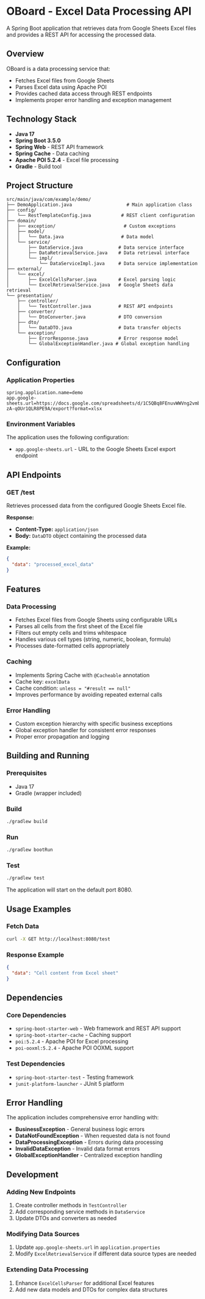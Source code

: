 # OBoard - Excel Data Processing API

A Spring Boot application that retrieves data from Google Sheets Excel files and provides a REST API for accessing the processed data.

## Overview

OBoard is a data processing service that:
- Fetches Excel files from Google Sheets
- Parses Excel data using Apache POI
- Provides cached data access through REST endpoints
- Implements proper error handling and exception management

## Technology Stack

- **Java 17**
- **Spring Boot 3.5.0**
- **Spring Web** - REST API framework
- **Spring Cache** - Data caching
- **Apache POI 5.2.4** - Excel file processing
- **Gradle** - Build tool

## Project Structure

```
src/main/java/com/example/demo/
├── DemoApplication.java                    # Main application class
├── config/
│   └── RestTemplateConfig.java           # REST client configuration
├── domain/
│   ├── exception/                         # Custom exceptions
│   ├── model/
│   │   └── Data.java                     # Data model
│   └── service/
│       ├── DataService.java             # Data service interface
│       ├── DataRetrievalService.java    # Data retrieval interface
│       └── impl/
│           └── DataServiceImpl.java     # Data service implementation
├── external/
│   └── excel/
│       ├── ExcelCellsParser.java        # Excel parsing logic
│       └── ExcelRetrievalService.java   # Google Sheets data retrieval
└── presentation/
    ├── controller/
    │   └── TestController.java          # REST API endpoints
    ├── converter/
    │   └── DtoConverter.java            # DTO conversion
    ├── dto/
    │   └── DataDTO.java                 # Data transfer objects
    └── exception/
        ├── ErrorResponse.java           # Error response model
        └── GlobalExceptionHandler.java # Global exception handling
```

## Configuration

### Application Properties

```properties
spring.application.name=demo
app.google-sheets.url=https://docs.google.com/spreadsheets/d/1C5QBq8FEnuvWWVng2vmb0sbgGH-zA-qOUr1QLR8PE9A/export?format=xlsx
```

### Environment Variables

The application uses the following configuration:
- `app.google-sheets.url` - URL to the Google Sheets Excel export endpoint

## API Endpoints

### GET /test

Retrieves processed data from the configured Google Sheets Excel file.

**Response:**
- **Content-Type:** `application/json`
- **Body:** `DataDTO` object containing the processed data

**Example:**
```json
{
  "data": "processed_excel_data"
}
```

## Features

### Data Processing
- Fetches Excel files from Google Sheets using configurable URLs
- Parses all cells from the first sheet of the Excel file
- Filters out empty cells and trims whitespace
- Handles various cell types (string, numeric, boolean, formula)
- Processes date-formatted cells appropriately

### Caching
- Implements Spring Cache with `@Cacheable` annotation
- Cache key: `excelData`
- Cache condition: `unless = "#result == null"`
- Improves performance by avoiding repeated external calls

### Error Handling
- Custom exception hierarchy with specific business exceptions
- Global exception handler for consistent error responses
- Proper error propagation and logging

## Building and Running

### Prerequisites
- Java 17
- Gradle (wrapper included)

### Build
```bash
./gradlew build
```

### Run
```bash
./gradlew bootRun
```

### Test
```bash
./gradlew test
```

The application will start on the default port 8080.

## Usage Examples

### Fetch Data
```bash
curl -X GET http://localhost:8080/test
```

### Response Example
```json
{
  "data": "Cell content from Excel sheet"
}
```

## Dependencies

### Core Dependencies
- `spring-boot-starter-web` - Web framework and REST API support
- `spring-boot-starter-cache` - Caching support
- `poi:5.2.4` - Apache POI for Excel processing
- `poi-ooxml:5.2.4` - Apache POI OOXML support

### Test Dependencies
- `spring-boot-starter-test` - Testing framework
- `junit-platform-launcher` - JUnit 5 platform

## Error Handling

The application includes comprehensive error handling with:

- **BusinessException** - General business logic errors
- **DataNotFoundException** - When requested data is not found
- **DataProcessingException** - Errors during data processing
- **InvalidDataException** - Invalid data format errors
- **GlobalExceptionHandler** - Centralized exception handling

## Development

### Adding New Endpoints
1. Create controller methods in `TestController`
2. Add corresponding service methods in `DataService`
3. Update DTOs and converters as needed

### Modifying Data Sources
1. Update `app.google-sheets.url` in `application.properties`
2. Modify `ExcelRetrievalService` if different data source types are needed

### Extending Data Processing
1. Enhance `ExcelCellsParser` for additional Excel features
2. Add new data models and DTOs for complex data structures